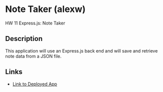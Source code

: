 # Note Taker (alexw)
HW 11 Express.js: Note Taker

## Description
This application will use an Express.js back end and will save and retrieve note data from a JSON file.

## Links
 - [Link to Deployed App]()